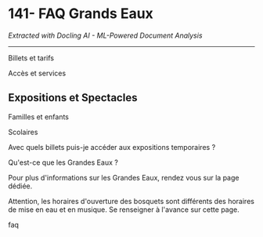 # 141- FAQ Grands Eaux

*Extracted with Docling AI - ML-Powered Document Analysis*

---

Billets et tarifs

Accès et services

## Expositions et Spectacles

Familles et enfants

Scolaires

Avec quels billets puis-je accéder aux expositions temporaires ?

Qu'est-ce que les Grandes Eaux ?

Pour plus d'informations sur les Grandes Eaux, rendez vous sur la page dédiée.

Attention, les horaires d'ouverture des bosquets sont différents des horaires de mise en eau et en musique. Se renseigner à l'avance sur cette page.

faq